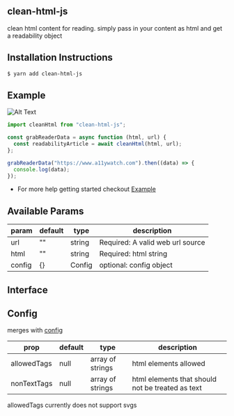 ## clean-html-js

clean html content for reading. simply pass in your content as html and get a readability object

## Installation Instructions

```bash
$ yarn add clean-html-js
```

## Example

![Alt Text](https://i.imgur.com/WeROrao.gif)

```typescript
import cleanHtml from "clean-html-js";

const grabReaderData = async function (html, url) {
  const readabilityArticle = await cleanHtml(html, url);
};

grabReaderData("https://www.a11ywatch.com").then((data) => {
  console.log(data);
});
```

- For more help getting started checkout [Example](https://github.com/j-mendez/react-native-reader-example)

## Available Params

| param  | default | type   | description                      |
| ------ | ------- | ------ | -------------------------------- |
| url    | ""      | string | Required: A valid web url source |
| html   | ""      | string | Required: html string            |
| config | {}      | Config | optional: config object          |

## Interface

## Config

merges with [config](src/clean=html.ts)

| prop        | default | type             | description                                      |
| ----------- | ------- | ---------------- | ------------------------------------------------ |
| allowedTags | null    | array of strings | html elements allowed                            |
| nonTextTags | null    | array of strings | html elements that should not be treated as text |

allowedTags currently does not support svgs
